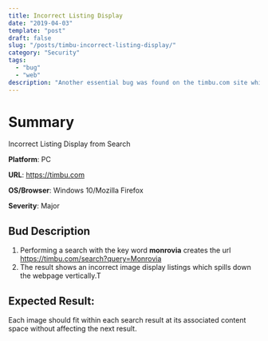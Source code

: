 ```yaml
---
title: Incorrect Listing Display
date: "2019-04-03"
template: "post"
draft: false
slug: "/posts/timbu-incorrect-listing-display/"
category: "Security"
tags:
  - "bug"
  - "web"
description: "Another essential bug was found on the timbu.com site which affects the experience of the user"
---
```


# Summary
Incorrect  Listing Display from Search 

**Platform**: PC

**URL**: https://timbu.com

**OS/Browser**: Windows 10/Mozilla Firefox

**Severity**: Major

## Bud Description
1) Performing a search with the key word **monrovia** creates the  url https://timbu.com/search?query=Monrovia
2) The result shows an incorrect image display listings which spills down the webpage vertically.T
   
## Expected Result:
Each image should fit within each search result at its associated content space without affecting the next result.